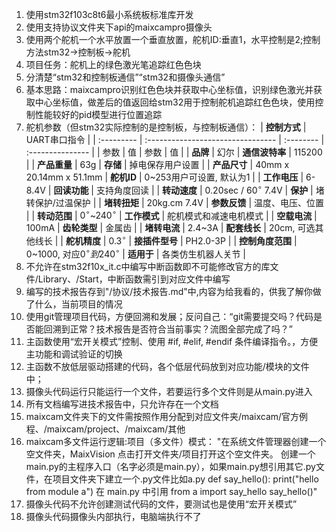 1. 使用stm32f103c8t6最小系统板标准库开发
2. 使用支持协议文件夹下api的maixcampro摄像头
3. 使用两个舵机一个水平放置一个垂直放置，舵机ID:垂直1，水平控制是2;控制方法stm32->控制板->舵机
4. 项目任务：舵机上的绿色激光笔追踪红色色块
5. 分清楚“stm32和控制板通信”“stm32和摄像头通信”
6. 基本思路：maixcampro识别红色色块并获取中心坐标值，识别绿色激光并获取中心坐标值，做差后的值返回给stm32用于控制舵机追踪红色色块，使用控制性能较好的pid模型进行位置追踪
7. 舵机参数（但stm32实际控制的是控制板，与控制板通信）： | **控制方式**  | UART串口指令         |
| :--------- | :-------------------------------- | :-------- | :--------------- |
| 参数         | 值                                 | 参数        | 值                |
| **品牌**     | 幻尔                                | **通信波特率** | 115200           |
| **产品重量**   | 63g                               | **存储**    | 掉电保存用户设置         |
| **产品尺寸**   | 40mm x 20.14mm x 51.1mm           | **舵机ID**  | 0~253用户可设置, 默认为1 |
| **工作电压**   | 6-8.4V                            | **回读功能**  | 支持角度回读           |
| **转动速度**   | 0.20sec / $60^{\circ}$ 7.4V       | **保护**    | 堵转保护/过温保护        |
| **堵转扭矩**   | 20kg.cm 7.4V                      | **参数反馈**  | 温度、电压、位置         |
| **转动范围**   | $0^{\circ}$~$240^{\circ}$         | **工作模式**  | 舵机模式和减速电机模式      |
| **空载电流**   | 100mA                             | **齿轮类型**  | 金属齿              |
| **堵转电流**   | 2.4~3A                            | **配套线长**  | 20cm, 可选其他线长     |
| **舵机精度**   | $0.3^{\circ}$                     | **接插件型号** | PH2.0-3P         |
| **控制角度范围** | 0~1000, 对应$0^{\circ}到240^{\circ}$ | **适用于**   | 各类仿生机器人关节        |
8. 不允许在stm32f10x_it.c中编写中断函数即不可能修改官方的库文件/Library、/Start，中断函数需引到对应文件中编写
9. 编写的技术报告存到"/协议/技术报告.md"中,内容为给我看的，供我了解你做了什么，当前项目的情况
10. 使用git管理项目代码，方便回溯和发展；反问自己：“git需要提交吗？代码是否能回溯到正常？技术报告是否符合当前事实？流图全部完成了吗？”
11. 主函数使用“宏开关模式”控制、使用 #if, #elif, #endif 条件编译指令。，方便主功能和调试验证的切换
12. 主函数不放低层驱动搭建的代码，各个低层代码放到对应功能/模块的文件中；
13. 摄像头代码运行只能运行一个文件，若要运行多个文件则是从main.py进入
14. 所有文档编写进技术报告中，只允许存在一个文档
15. maixcam文件夹下的文件需按照作用分配到对应文件夹/maixcam/官方例程、/maixcam/project、/maixcam/其他
16. maixcam多文件运行逻辑:项目（多文件）模式：
"在系统文件管理器创建一个空文件夹，MaixVision 点击打开文件夹/项目打开这个空文件夹。
创建一个main.py的主程序入口（名字必须是main.py），如果main.py想引用其它.py文件，在项目文件夹下建立一个.py文件比如a.py
def say_hello():
  print("hello from module a")
在 main.py 中引用
from a import say_hello
say_hello()"
17. 摄像头代码不允许创建测试代码的文件，要测试也是使用“宏开关模式”
18. 摄像头代码摄像头内部执行，电脑端执行不了